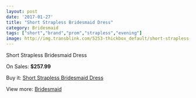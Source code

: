 ```yaml
---
layout: post
date: '2017-01-27'
title: "Short Strapless Bridesmaid Dress"
category: Bridesmaid
tags: ["short","brand","prom","strapless","evening"]
image: http://img.transblink.com/5253-thickbox_default/short-strapless-bridesmaid-dress.jpg
---
```

Short Strapless Bridesmaid Dress

On Sales: **$257.99**
<a href="https://www.transblink.com/en/bridesmaid/1665-short-strapless-bridesmaid-dress.html"><amp-img layout="responsive" width="600" height="600" src="//img.transblink.com/5253-thickbox_default/short-strapless-bridesmaid-dress.jpg" alt="Short Strapless Bridesmaid Dress 0" /></a>
<a href="https://www.transblink.com/en/bridesmaid/1665-short-strapless-bridesmaid-dress.html"><amp-img layout="responsive" width="600" height="600" src="//img.transblink.com/5254-thickbox_default/short-strapless-bridesmaid-dress.jpg" alt="Short Strapless Bridesmaid Dress 1" /></a>

Buy it: [Short Strapless Bridesmaid Dress](https://www.transblink.com/en/bridesmaid/1665-short-strapless-bridesmaid-dress.html "Short Strapless Bridesmaid Dress")

View more: [Bridesmaid](https://www.transblink.com/en/4-bridesmaid "Bridesmaid")
